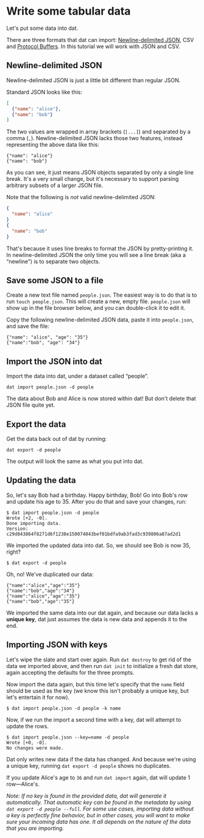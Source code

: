 # Write some tabular data

Let's put some data into dat.

There are three formats that dat can import: <a href="http://ndjson.org/" target="_blank">Newline-delimited JSON</a>, CSV and <a href="https://developers.google.com/protocol-buffers/" target="_blank">Protocol Buffers</a>. In this tutorial we will work with JSON and CSV.

## Newline-delimited JSON

Newline-delimited JSON is just a little bit different than regular JSON.

Standard JSON looks like this:

```JSON
[
  {"name": "alice"},
  {"name": "bob"}
]
```

The two values are wrapped in array brackets (`[...]`) and separated by a comma (`,`). Newline-delimited JSON lacks those two features, instead representing the above data like this:

```
{"name": "alice"}
{"name": "bob"}
```

As you can see, it just means JSON objects separated by only a single line break. It's a very small change, but it's necessary to support parsing arbitrary subsets of a larger JSON file.

Note that the following is _not_ valid newline-delimited JSON:

```JSON
{
  "name": "alice"
}
{
  "name": "bob"
}
```

That's because it uses line breaks to format the JSON by pretty-printing it. In newline-delimited JSON the only time you will see a line break (aka a “newline”) is to separate two objects.

## Save some JSON to a file

Create a new text file named `people.json`. The easiest way is to do that is to run `touch people.json`. This will create a new, empty file. `people.json` will show up in the file browser below, and you can double-click it to edit it.

Copy the following newline-delimited JSON data, paste it into `people.json`, and save the file:

```
{"name": "alice", "age": "35"}
{"name":"bob", "age": "34"}
```

## Import the JSON into dat

Import the data into dat, under a dataset called “people”.

```
dat import people.json -d people
```

The data about Bob and Alice is now stored within dat! But don't delete that JSON file quite yet.


## Export the data

Get the data back out of dat by running:

```
dat export -d people
```

The output will look the same as what you put into dat.

## Updating the data

So, let's say Bob had a birthday. Happy birthday, Bob! Go into Bob's row and update his age to 35. After you do that and save your changes, run:

```
$ dat import people.json -d people
Wrote [+2, -0].
Done importing data.
Version: c29d843864f8271d6f1238e150074043bef01bdfa9ab3fad3c939806a87ad2d1
```

We imported the updated data into dat. So, we should see Bob is now 35, right?

```
$ dat export -d people
```

Oh, no! We've duplicated our data:

```
{"name":"alice","age":"35"}
{"name":"bob","age":"34"}
{"name":"alice","age":"35"}
{"name":"bob","age":"35"}
```

We imported the same data into our dat again, and because our data lacks a **unique key**, dat just assumes the data is new data and appends it to the end.

## Importing JSON with keys

Let's wipe the slate and start over again. Run `dat destroy` to get rid of the data we imported above, and then run `dat init` to initialize a fresh dat store, again accepting the defaults for the three prompts.

Now import the data again, but this time let's specify that the `name` field should be used as the key (we know this isn't probably a unique key, but let's entertain it for now).

```
$ dat import people.json -d people -k name
```

Now, if we run the import a second time with a key, dat will attempt to update the rows.

```
$ dat import people.json --key=name -d people
Wrote [+0, -0].
No changes were made.
```

Dat only writes new data if the data has changed. And because we're using a unique key, running `dat export -d people` shows no duplicates.

If you update Alice's age to `36` and run `dat import` again, dat will update 1 row—Alice's.

*Note: If no key is found in the provided data, dat will generate it automatically. That automatic key can be found in the metadata by using `dat export -d people --full`. For some use cases, importing data without a key is perfectly fine behavior, but in other cases, you will want to make sure your incoming data has one. It all depends on the nature of the data that you are importing.*
